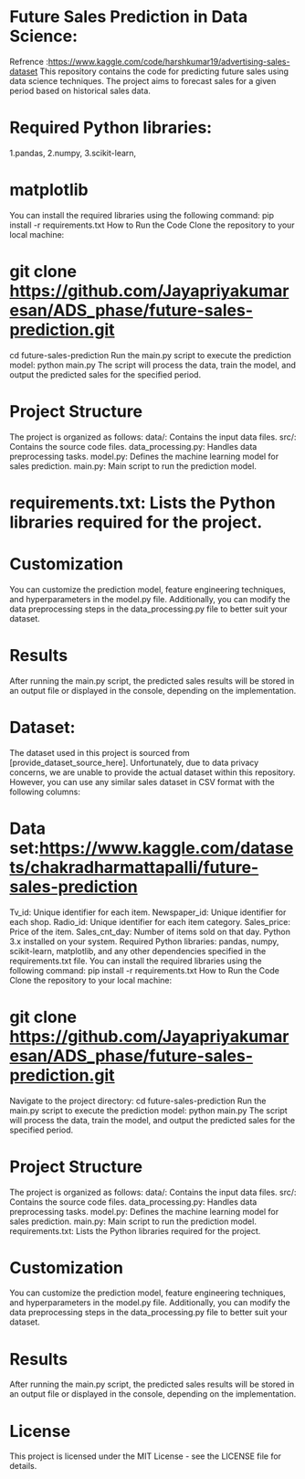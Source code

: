 # Future Sales Prediction in Data Science:
Refrence :https://www.kaggle.com/code/harshkumar19/advertising-sales-dataset
This repository contains the code for predicting future sales using data science techniques. The project aims to forecast sales for a given period based on historical sales data.
# Required Python libraries: 
1.pandas,
2.numpy, 
3.scikit-learn,
# matplotlib
You can install the required libraries using the following command:
 pip install -r requirements.txt
How to Run the Code
Clone the repository to your local machine:
# git clone https://github.com/Jayapriyakumaresan/ADS_phase/future-sales-prediction.git
cd future-sales-prediction
Run the main.py script to execute the prediction model:
  python main.py
The script will process the data, train the model, and output the predicted sales for the specified period.
# Project Structure
The project is organized as follows:
data/: Contains the input data files.
src/: Contains the source code files.
data_processing.py: Handles data preprocessing tasks.
model.py: Defines the machine learning model for sales prediction.
main.py: Main script to run the prediction model.
# requirements.txt: Lists the Python libraries required for the project.
# Customization
   You can customize the prediction model, feature engineering techniques, and hyperparameters in the model.py file. Additionally, you can modify the data preprocessing steps in the data_processing.py file to better suit your dataset.
# Results
   After running the main.py script, the predicted sales results will be stored in an output file or displayed in the console, depending on the implementation. 
# Dataset:
   The dataset used in this project is sourced from [provide_dataset_source_here]. Unfortunately, due to data privacy concerns, we are unable to provide the actual dataset within this repository. However, you can use any similar sales dataset in CSV format with the following columns:
# Data set:https://www.kaggle.com/datasets/chakradharmattapalli/future-sales-prediction
  Tv_id: Unique identifier for each item.
  Newspaper_id: Unique identifier for each shop.
  Radio_id: Unique identifier for each item category.
  Sales_price: Price of the item.
  Sales_cnt_day: Number of items sold on that day.
Python 3.x installed on your system.
Required Python libraries: pandas, numpy, scikit-learn, matplotlib, and any other dependencies specified in the requirements.txt file.
You can install the required libraries using the following command:
pip install -r requirements.txt
How to Run the Code
Clone the repository to your local machine:
# git clone https://github.com/Jayapriyakumaresan/ADS_phase/future-sales-prediction.git
Navigate to the project directory:
cd future-sales-prediction
Run the main.py script to execute the prediction model:
python main.py
The script will process the data, train the model, and output the predicted sales for the specified period.
# Project Structure
 The project is organized as follows:
 data/: Contains the input data files.
 src/: Contains the source code files.
 data_processing.py: Handles data preprocessing tasks.
 model.py: Defines the machine learning model for sales prediction.
 main.py: Main script to run the prediction model.
 requirements.txt: Lists the Python libraries required for the project.
# Customization
   You can customize the prediction model, feature engineering techniques, and hyperparameters in the model.py file. Additionally, you can modify the data preprocessing steps in the data_processing.py file to better suit your dataset.
# Results
  After running the main.py script, the predicted sales results will be stored in an output file or displayed in the console, depending on the implementation.
# License
  This project is licensed under the MIT License - see the LICENSE file for details.

